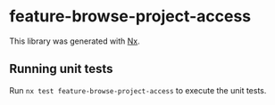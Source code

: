 # feature-browse-project-access

This library was generated with [Nx](https://nx.dev).

## Running unit tests

Run `nx test feature-browse-project-access` to execute the unit tests.
